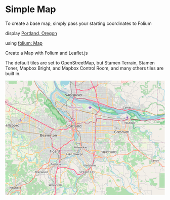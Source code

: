 Simple Map
===============

To create a base map, simply pass your starting coordinates to Folium

display [Portland, Oregon](https://en.wikipedia.org/wiki/Portland,_Oregon)

using
[folium: Map](https://python-visualization.github.io/folium/modules.html#folium.folium.Map)

Create a Map with Folium and Leaflet.js

The default tiles are set to OpenStreetMap, 
but Stamen Terrain, Stamen Toner, Mapbox Bright, and Mapbox Control Room, and many others tiles are built in.

![simple_map](https://github.com/ohwada/World_Countries/blob/main/folium/examples/simple_map/screenshots/simple_map.png)
